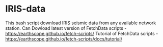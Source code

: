 # IRIS-data
This bash script download IRIS seismic data from any available network station.
Can Dowload latest version of FetchData scripts - https://earthscope.github.io/fetch-scripts/
Tutorial of FetchData scripts - https://earthscope.github.io/fetch-scripts/docs/tutorial/
